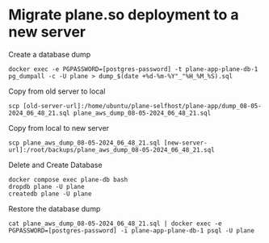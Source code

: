 # Migrate plane.so deployment to a new server

Create a database dump

    docker exec -e PGPASSWORD=[postgres-password] -t plane-app-plane-db-1 pg_dumpall -c -U plane > dump_$(date +%d-%m-%Y"_"%H_%M_%S).sql

Copy from old server to local

    scp [old-server-url]:/home/ubuntu/plane-selfhost/plane-app/dump_08-05-2024_06_48_21.sql plane_aws_dump_08-05-2024_06_48_21.sql  

Copy from local to new server

    scp plane_aws_dump_08-05-2024_06_48_21.sql [new-server-url]:/root/backups/plane_aws_dump_08-05-2024_06_48_21.sql

Delete and Create Database

    docker compose exec plane-db bash
    dropdb plane -U plane
    createdb plane -U plane

Restore the database dump

    cat plane_aws_dump_08-05-2024_06_48_21.sql | docker exec -e PGPASSWORD=[postgres-password] -i plane-app-plane-db-1 psql -U plane

